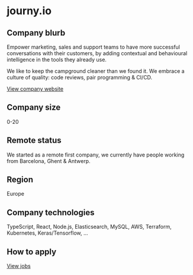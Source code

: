 # journy.io

## Company blurb

Empower marketing, sales and support teams to have more successful conversations with their customers, by adding contextual and behavioural intelligence in the tools they already use.

We like to keep the campground cleaner than we found it. We embrace a culture of quality: code reviews, pair programming & CI/CD.

[View company website](https://www.journy.io/engineering/)

## Company size

0-20

## Remote status

We started as a remote first company, we currently have people working from Barcelona, Ghent & Antwerp.

## Region

Europe

## Company technologies

TypeScript, React, Node.js, Elasticsearch, MySQL, AWS, Terraform, Kubernetes, Keras/Tensorflow, ...

## How to apply

[View jobs](https://angel.co/company/journy-io/jobs)
